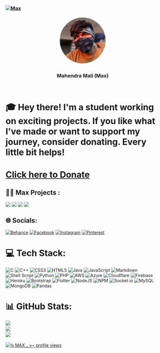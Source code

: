 
### [![Max](https://img.shields.io/badge/Mahendraplus-Max-blue)](https://github.com/mahendraplus/mahendraplus)

<p align="center">
  <img src="https://github.com/mahendraplus/Mahendraplus/blob/main/docs/files/profile_pic.jpg?raw=true" 
       alt="Profile Picture" 
       width="150" 
       height="150" 
       style="border-radius: 50%; border: 4px solid white;">
</p>

<h3 align="center">Mahendra Mali (Max)</h3>
<br>

# 🎓 Hey there! I'm a student working on exciting projects. If you like what I've made or want to support my journey, consider donating. Every little bit helps!

# [Click here to Donate](https://mahendraplus.github.io/Mahendraplus/)

## 🧑‍💻 Max Projects :
 [![](https://img.shields.io/badge/SMS_Bomber-v1.3-yellow)](https://mahendraplus.github.io/SMS-Bomber)
 [![](https://img.shields.io/badge/B4Bomber-v1.1-red)](https://github.com/mahendraplus/b4bomber)
 [![](https://img.shields.io/badge/WiFi_Wobble-Hacking_Tool-grren)](https://github.com/mahendraplus/WiFi-Wobble)
 [![](https://img.shields.io/badge/Realme_U1-Lag_Solve_Script-orange)](https://github.com/mahendraplus/Realme-U1)
## 🌐 Socials:
[![Behance](https://img.shields.io/badge/Behance-1769ff?logo=behance&logoColor=white)](https://behance.net/m4u-xt) [![Facebook](https://img.shields.io/badge/Facebook-%231877F2.svg?logo=Facebook&logoColor=white)](https://facebook.com/m4u.xt) [![Instagram](https://img.shields.io/badge/Instagram-%23E4405F.svg?logo=Instagram&logoColor=white)](https://instagram.com/m4u.xt) [![Pinterest](https://img.shields.io/badge/Pinterest-%23E60023.svg?logo=Pinterest&logoColor=white)](https://pinterest.com/mahendra_mali_max) 

# 💻 Tech Stack:
![C](https://img.shields.io/badge/c-%2300599C.svg?style=for-the-badge&logo=c&logoColor=white) ![C++](https://img.shields.io/badge/c++-%2300599C.svg?style=for-the-badge&logo=c%2B%2B&logoColor=white) ![CSS3](https://img.shields.io/badge/css3-%231572B6.svg?style=for-the-badge&logo=css3&logoColor=white) ![HTML5](https://img.shields.io/badge/html5-%23E34F26.svg?style=for-the-badge&logo=html5&logoColor=white) ![Java](https://img.shields.io/badge/java-%23ED8B00.svg?style=for-the-badge&logo=java&logoColor=white) ![JavaScript](https://img.shields.io/badge/javascript-%23323330.svg?style=for-the-badge&logo=javascript&logoColor=%23F7DF1E) ![Markdown](https://img.shields.io/badge/markdown-%23000000.svg?style=for-the-badge&logo=markdown&logoColor=white) ![Shell Script](https://img.shields.io/badge/shell_script-%23121011.svg?style=for-the-badge&logo=gnu-bash&logoColor=white) ![Python](https://img.shields.io/badge/python-3670A0?style=for-the-badge&logo=python&logoColor=ffdd54) ![PHP](https://img.shields.io/badge/php-%23777BB4.svg?style=for-the-badge&logo=php&logoColor=white) ![AWS](https://img.shields.io/badge/AWS-%23FF9900.svg?style=for-the-badge&logo=amazon-aws&logoColor=white) ![Azure](https://img.shields.io/badge/azure-%230072C6.svg?style=for-the-badge&logo=azure-devops&logoColor=white) ![Cloudflare](https://img.shields.io/badge/Cloudflare-F38020?style=for-the-badge&logo=Cloudflare&logoColor=white) ![Firebase](https://img.shields.io/badge/firebase-%23039BE5.svg?style=for-the-badge&logo=firebase) ![Heroku](https://img.shields.io/badge/heroku-%23430098.svg?style=for-the-badge&logo=heroku&logoColor=white) ![Bootstrap](https://img.shields.io/badge/bootstrap-%23563D7C.svg?style=for-the-badge&logo=bootstrap&logoColor=white) ![Flutter](https://img.shields.io/badge/Flutter-%2302569B.svg?style=for-the-badge&logo=Flutter&logoColor=white) ![NodeJS](https://img.shields.io/badge/node.js-6DA55F?style=for-the-badge&logo=node.js&logoColor=white) ![NPM](https://img.shields.io/badge/NPM-%23000000.svg?style=for-the-badge&logo=npm&logoColor=white) ![Socket.io](https://img.shields.io/badge/Socket.io-black?style=for-the-badge&logo=socket.io&badgeColor=010101)   ![MySQL](https://img.shields.io/badge/mysql-%2300f.svg?style=for-the-badge&logo=mysql&logoColor=white) ![MongoDB](https://img.shields.io/badge/MongoDB-%234ea94b.svg?style=for-the-badge&logo=mongodb&logoColor=white)     ![Pandas](https://img.shields.io/badge/pandas-%23150458.svg?style=for-the-badge&logo=pandas&logoColor=white)  
# 📊 GitHub Stats:
![](https://github-readme-stats.vercel.app/api?username=mahendraplus&theme=highcontrast&hide_border=false&include_all_commits=true&count_private=false)<br/>
![](https://github-readme-streak-stats.herokuapp.com/?user=mahendraplus&theme=highcontrast&hide_border=false)<br/>
![](https://github-readme-stats.vercel.app/api/top-langs/?username=mahendraplus&theme=highcontrast&hide_border=false&include_all_commits=true&count_private=false&layout=compact)

[![ꚸ MAX _ ×͜⌁ profile views](https://u8views.com/api/v1/github/profiles/57547869/views/day-week-month-total-count.svg)](https://u8views.com/github/mahendraplus)


 
  
